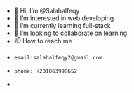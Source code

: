 - 👋 Hi, I’m @Salahalfeqy
- 👀 I’m interested in web developing 
- 🌱 I’m currently learning full-stack
- 💞️ I’m looking to collaborate on learning
- 📫 How to reach me
-     email:salahalfeqy2@gmail.com
-     phone: +201063998652
-  

<!---
Salahalfeqy/Salahalfeqy is a ✨ special ✨ repository because its `README.md` (this file) appears on your GitHub profile.
You can click the Preview link to take a look at your changes.
--->
